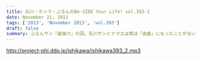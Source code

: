 ```yaml
---
title: 石川・ホンマ・ぶるんのBe-SIDE Your Life! vol.393-2
date: November 21, 2013
tags: ['2013', 'November 2013', 'vol.393']
draft: false
summary: ぶるんサン「歯抜け」の回。石川サンとナマエは実は「虫歯」になったことがないので ガッツリ歯医者にかかったことがないのです！ナマエはここ数年「歯のクリーニング」には行っていて 歯医者さんの大切さを身にしてみているのですが・・・NAMAE
---
```


http://project-phi.ddo.jp/ishikawa/ishikawa393_2.mp3